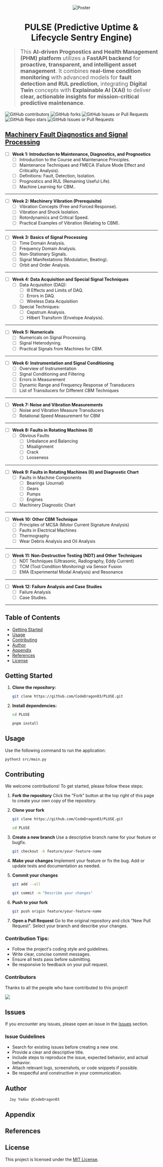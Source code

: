<div align="center">
<img src="./Poster.jpeg" alt="Poster" />
</div>

<h1 align="center">PULSE (Predictive Uptime & Lifecycle Sentry Engine)</h1>

<blockquote style="font-size:18px;">
  
This <strong>AI-driven Prognostics and Health Management (PHM) platform</strong> utilizes a <strong>FastAPI backend</strong> for <strong>proactive, transparent, and intelligent asset management</strong>. It combines <strong>real-time condition monitoring</strong> with advanced models for <strong>fault detection and RUL prediction</strong>, integrating <strong>Digital Twin</strong> concepts with 
<strong>Explainable AI (XAI)</strong> to deliver <strong>clear, actionable insights for mission-critical predictive maintenance</strong>.

</blockquote>

<div>
    <img src="https://img.shields.io/github/contributors/CodeDragon03/PLUSE?style=for-the-badge&logo=github&color=green" alt="GitHub contributors" />
    <img src="https://img.shields.io/github/forks/CodeDragon03/PLUSE?style=for-the-badge&logo=github&color=green" alt="GitHub forks" />
    <img alt="GitHub Issues or Pull Requests" src="https://img.shields.io/github/issues-pr/CodeDragon03/PLUSE?style=for-the-badge&logo=github&color=green">
    <img src="https://img.shields.io/github/stars/CodeDragon03/PLUSE?style=for-the-badge&logo=github&color=green" alt="GitHub Repo stars" />
    <img src="https://img.shields.io/github/issues/CodeDragon03/PLUSE?style=for-the-badge&logo=github&color=green" alt="GitHub Issues or Pull Requests" />
</div>

## [Machinery Fault Diagnostics and Signal Processing](https://nptel.ac.in/courses/112105232)

- [ ]  **Week 1: Introduction to Maintenance, Diagnostics, and Prognostics**
    - [ ]  Introduction to the Course and Maintenance Principles.
    - [ ]  Maintenance Techniques and FMECA (Failure Mode Effect and Criticality Analysis).
    - [ ]  Definitions: Fault, Detection, Isolation.
    - [ ]  Prognostics and RUL (Remaining Useful Life).
    - [ ]  Machine Learning for CBM..

---

- [ ]  **Week 2: Machinery Vibration (Prerequisite)**
    - [ ]  Vibration Concepts (Free and Forced Response).
    - [ ]  Vibration and Shock Isolation.
    - [ ]  Rotordynamics and Critical Speed.
    - [ ]  Practical Examples of Vibration (Relating to CBM).

---

- [ ]  **Week 3: Basics of Signal Processing**
    - [ ]  Time Domain Analysis.
    - [ ]  Frequency Domain Analysis.
    - [ ]  Non-Stationary Signals.
    - [ ]  Signal Manifestations (Modulation, Beating).
    - [ ]  Orbit and Order Analysis.

---

- [ ]  **Week 4: Data Acquisition and Special Signal Techniques**
    - [ ]  Data Acquisition (DAQ):
        - [ ]  Ill Effects and Limits of DAQ.
        - [ ]  Errors in DAQ.
        - [ ]  Wireless Data Acquisition
    - [ ]  Special Techniques:
        - [ ]  Cepstrum Analysis.
        - [ ]  Hilbert Transform (Envelope Analysis).

---

- [ ]  **Week 5: Numericals**
    - [ ]  Numericals on Signal Processing.
    - [ ]  Signal Heterodyning.
    - [ ]  Practical Signals from Machines for CBM.

---

- [ ]  **Week 6: Instrumentation and Signal Conditioning**
    - [ ]  Overview of Instrumentation
    - [ ]  Signal Conditioning and Filtering
    - [ ]  Errors in Measurement
    - [ ]  Dynamic Range and Frequency Response of Transducers
    - [ ]  List of Transducers for Different CBM Techniques

---

- [ ]  **Week 7: Noise and Vibration Measurements**
    - [ ]  Noise and Vibration Measure Transducers
    - [ ]  Rotational Speed Measurement for CBM

---

- [ ]  **Week 8: Faults in Rotating Machines (I)**
    - [ ]  Obvious Faults
        - [ ]  Unbalance and Balancing
        - [ ]  Misalignment
        - [ ]  Crack
        - [ ]  Looseness

---

- [ ]  **Week 9: Faults in Rotating Machines (II) and Diagnostic Chart**
    - [ ]  Faults in Machine Components
        - [ ]  Bearings (Journal)
        - [ ]  Gears
        - [ ]  Pumps
        - [ ]  Engines
    - [ ]  Machinery Diagnostic Chart

---

- [ ]  **Week 10: Other CBM Technique**
    - [ ]  Principles of MCSA (Motor Current Signature Analysis)
    - [ ]  Faults in Electrical Machines
    - [ ]  Thermography
    - [ ]  Wear Debris Analysis and Oil Analysis

---

- [ ]  **Week 11: Non-Destructive Testing (NDT) and Other Techniques**
    - [ ]  NDT Techniques (Ultrasonic, Radiography, Eddy Current)
    - [ ]  TCM (Tool Condition Monitoring) via Sensor Fusion
    - [ ]  EMA (Experimental Modal Analysis) and Resonance

---

- [ ]  **Week 12: Failure Analysis and Case Studies**
    - [ ]  Failure Analysis
    - [ ]  Case Studies.
---

## Table of Contents

- [Getting Started](#getting-started)
- [Usage](#usage)
- [Contributing](#contributing)
- [Author](#author)
- [Appendix](#appendix)
- [References](#references)
- [License](#license)

## Getting Started

1.  **Clone the repository:**

    ```bash
    git clone https://github.com/CodeDragon03/PLUSE.git
    ```

2.  **Install dependencies:**

    ```bash
    cd PLUSE

    pnpm install
    ```

## Usage

Use the following command to run the application:

```bash
python3 src/main.py
```

## Contributing

We welcome contributions\! To get started, please follow these steps:

1.  **Fork the repository** Click the "Fork" button at the top right of this
    page to create your own copy of the repository.

2.  **Clone your fork**

    ```bash
    git clone https://github.com/CodeDragon03/PLUSE.git

    cd PLUSE
    ```

3.  **Create a new branch** Use a descriptive branch name for your feature or
    bugfix.

    ```bash
    git checkout -b feature/your-feature-name
    ```

4.  **Make your changes** Implement your feature or fix the bug. Add or update
    tests and documentation as needed.

5.  **Commit your changes**

    ```bash
    git add --all

    git commit -m "Describe your changes"
    ```

6.  **Push to your fork**

    ```bash
    git push origin feature/your-feature-name
    ```

7.  **Open a Pull Request** Go to the original repository and click "New Pull
    Request". Select your branch and describe your changes.

### Contribution Tips:

- Follow the project's coding style and guidelines.
- Write clear, concise commit messages.
- Ensure all tests pass before submitting.
- Be responsive to feedback on your pull request.

### Contributors

Thanks to all the people who have contributed to this project!

<div align="start">
    <a href="https://github.com/CodeDragon03/PLUSE/graphs/contributors">
        <img src="https://contrib.rocks/image?repo=CodeDragon03/PLUSE"/>
    </a>
</div>

## Issues

If you encounter any issues, please open an issue in the
[Issues](https://github.com/CodeDragon03/PLUSE/issues) section.

### Issue Guidelines

- Search for existing issues before creating a new one.
- Provide a clear and descriptive title.
- Include steps to reproduce the issue, expected behavior, and actual behavior.
- Attach relevant logs, screenshots, or code snippets if possible.
- Be respectful and constructive in your communication.

## Author

      Jay Yadav @CodeDragon03

## Appendix

## References

## License

This project is licensed under the
[MIT License](./LICENSE).
